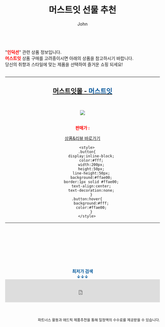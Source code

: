 ﻿---
layout: post
title:  "머스트잇 선물 추천"
author: John
categories: [ 인덕션 ]
tags: [ 인덕션, 인덕션가격, 인덕션 하이라이트, 인덕션 냄비, 인덕션 뜻, 인덕션 원리, 인덕션 사용법, 인덕션 전기요금, 인덕션 하이라이트 차이, 인덕션 추천 ]
image: https://img.podgate.com/content/adpick/2017/1228/15144382771804610.jpg 
description: "머스트잇 선물 추천 관련 상품으로 가장 고객 선호도가 높은 제품입니다."
toc: true
toc_sticky: true
---

<br>
"<b><font color='#ff0000'>인덕션</font></b>" 관련 상품 정보입니다.
<br>
<b><font color='#ff0000'>머스트잇</font></b> 상품 구매를 고려중이시면 아래의 상품을 참고하시기 바랍니다.
<br>
당신의 취향과 스타일에 맞는 제품을 선택하여 즐거운 쇼핑 되세요!
<br><br>
<hr>
<p>
    
<center><h2><a href="https://nico.kr/QJ6nrq" target="_blank"><b>머스트잇몰 - <font color='#01579B'>머스트잇</font></b></a></h2><br>

<a href="https://nico.kr/QJ6nrq" target="_blank"><img src="https://img.podgate.com/content/adpick/2017/1228/15144382771804610.jpg"></a><br><br>

<b><font color='#ff0000'>판매가 :  </font></b><br>

<a href="https://nico.kr/QJ6nrq" target="_blank" class="button">상품&리뷰 바로가기</a><p>

        <style>
        .button{
            display:inline-block;
            color:#fff;
            width:200px;
            height:50px;
            line-height:50px;
            background:#ffae00;
            border:1px solid #ffae00;
            text-align:center;
            text-decoration:none;
            }
        .button:hover{
            background:#fff;
            color:#ffae00;
            }
        </style>

<hr>

<br><br><br><br><br><br><br>
<center><b><font color='#01579B' size='medium'>최저가 검색<br>
↓↓↓</font></b></center>
<center><iframe src="https://coupa.ng/b1Tbjx" width="100%" height="75" frameborder="0" scrolling="no" referrerpolicy="unsafe-url"></iframe></center>
<br><br>
<p>
<small>
    <div align="right">파트너스 활동과 애드픽 제품추천을 통해 일정액의 수수료를 제공받을 수 있습니다.</div>
</small>
</p>
